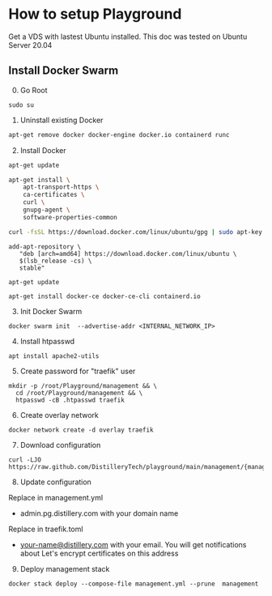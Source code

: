 # How to setup Playground

Get a VDS with lastest Ubuntu installed. This doc was tested on Ubuntu Server 20.04

## Install Docker Swarm

0. Go Root

```
sudo su
```

1. Uninstall existing Docker

```bash
apt-get remove docker docker-engine docker.io containerd runc
```

2. Install Docker

```bash
apt-get update
```

```bash
apt-get install \
    apt-transport-https \
    ca-certificates \
    curl \
    gnupg-agent \
    software-properties-common
```

```bash
curl -fsSL https://download.docker.com/linux/ubuntu/gpg | sudo apt-key add -
```

```
add-apt-repository \
   "deb [arch=amd64] https://download.docker.com/linux/ubuntu \
   $(lsb_release -cs) \
   stable"
```

```
apt-get update
```

```
apt-get install docker-ce docker-ce-cli containerd.io
```

3. Init Docker Swarm

```
docker swarm init  --advertise-addr <INTERNAL_NETWORK_IP>
```

4. Install htpasswd

```
apt install apache2-utils
```

5. Create password for "traefik" user

```
mkdir -p /root/Playground/management && \
  cd /root/Playground/management && \
  htpasswd -cB .htpasswd traefik
```

6. Create overlay network

```
docker network create -d overlay traefik
```

7. Download configuration

```
curl -LJO https://raw.github.com/DistilleryTech/playground/main/management/{management.yml,traefik.toml}
```

8. Update configuration

Replace in management.yml

- admin.pg.distillery.com with your domain name

Replace in traefik.toml

- your-name@distillery.com with your email. You will get notifications about Let's encrypt certificates on this address

9. Deploy management stack

```
docker stack deploy --compose-file management.yml --prune  management
```
